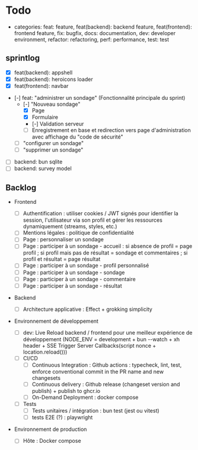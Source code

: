 # Todo

- categories: feat: feature, feat(backend): backend feature, feat(frontend): frontend feature, fix: bugfix, docs: documentation, dev: developer environment, refactor: refactoring, perf: performance, test: test

## sprintlog

- [x] feat(backend): appshell
- [x] feat(backend): heroicons loader
- [x] feat(frontend): navbar
- [-] feat: "administrer un sondage" (Fonctionnalité principale du sprint)
  - [-] "Nouveau sondage"
    - [x] Page
    - [x] Formulaire
    - [-] Validation serveur
    - [ ] Enregistrement en base et redirection vers page d'administration avec affichage du "code de sécurité"
  - [ ] "configurer un sondage"
  - [ ] "supprimer un sondage"
- [ ] backend: bun sqlite
- [ ] backend: survey model

## Backlog

- Frontend

  - [ ] Authentification : utiliser cookies / JWT signés pour identifier la session, l'utilisateur via son profil et gérer les ressources dynamiquement (streams, styles, etc.)
  - [ ] Mentions légales : politique de confidentialité
  - [ ] Page : personnaliser un sondage
  - [ ] Page : participer à un sondage - accueil : si absence de profil = page profil ; si profil mais pas de résultat = sondage et commentaires ; si profil et résultat = page résultat
  - [ ] Page : participer à un sondage - profil personnalisé
  - [ ] Page : participer à un sondage - sondage
  - [ ] Page : participer à un sondage - commentaire
  - [ ] Page : participer à un sondage - résultat

- Backend

  - [ ] Architecture applicative : Effect + grokking simplicity

- Environnement de développement

  - [ ] dev: Live Reload backend / frontend pour une meilleur expérience de développement (NODE_ENV = development + bun --watch + xh header + SSE Trigger Server Callbacks(script nonce + location.reload()))
  - [ ] CI/CD
    - [ ] Continuous Integration : Github actions : typecheck, lint, test, enforce conventional commit in the PR name and new changesets
    - [ ] Continuous delivery : Github release (changeset version and publish) + publish to ghcr.io
    - [ ] On-Demand Deployment : docker compose
  - [ ] Tests
    - [ ] Tests unitaires / intégration : bun test (jest ou vitest)
    - [ ] tests E2E (?) : playwright

- Environnement de production

  - [ ] Hôte : Docker compose
